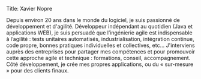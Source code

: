 Title: Xavier Nopre

Depuis environ 20 ans dans le monde du logiciel, je suis passionné de développement et d'agilité.
Développeur indépendant au quotidien (Java et applications WEB), je suis persuadé que l’ingénierie agile est indispensable à l’agilité : tests unitaires automatisés, industrialisation, intégration continue, code propre, bonnes pratiques individuelles et collectives, etc…
J'interviens auprès des entreprises pour partager mes compétences et pour promouvoir cette approche agile et technique : formations, conseil, accompagnement.
Côté développement, je crée mes propres applications, ou du « sur-mesure » pour des clients finaux.
